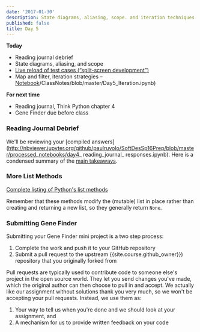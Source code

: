 ```yaml
---
date: '2017-01-30'
description: State diagrams, aliasing, scope. and iteration techniques.
published: false
title: Day 5
---
```


**Today**

* Reading journal debrief
* State diagrams, aliasing, and scope
* [Live reload of test cases (“split-screen development”)](https://piazza.com/class/ijkborva8jk70v?cid=85)
* Map and filter, iteration strategies – [Notebook](https://github.com//{{site.course.github_owner}})/ClassNotes/blob/master/Day5_Iteration.ipynb)

**For next time**

* Reading journal, Think Python chapter 4
* Gene Finder due before class


### Reading Journal Debrief

We'll be reviewing your [compiled
answers](http://nbviewer.jupyter.org/github/paulruvolo/SoftDesSp16Prep/blob/master/processed_notebooks/day4_ reading_journal_ responses.ipynb).
Here is a condensed summary of the [main
takeaways](http://nbviewer.jupyter.org/github/paulruvolo/SoftDesSp16Prep/blob/master/processed_notebooks/Day%204%20Reading%20Journal%20Notes.ipynb).


### More List Methods

[Complete listing of Python's list
methods](https://docs.python.org/2/tutorial/datastructures.html)

Remember that these methods modify the (mutable) list in place rather than
creating and returning a new list, so they generally return `None`.


### Submitting Gene Finder

Submitting your Gene Finder mini project is a two step process:

1. Complete the work and push it to your GitHub repository
2. Submit a pull request to the upstream {{site.course.github_owner}}) repository that you originally forked from

Pull requests are typically used to contribute code to someone else's project
in the open source world. They let you send changes you've made, which the
original author can then choose to pull in and accept. We actually like our
assignment without solutions thank you very much, so we won't be accepting
your pull requests. Instead, we use them as:

1. Your way to tell us when you're done and we should look at your assignment, and
2. A mechanism for us to provide written feedback on your code

